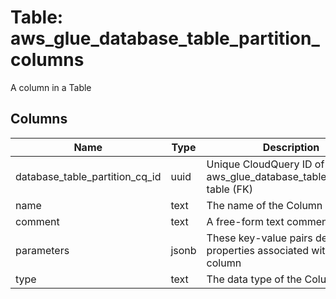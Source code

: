 
# Table: aws_glue_database_table_partition_columns
A column in a Table
## Columns
| Name        | Type           | Description  |
| ------------- | ------------- | -----  |
|database_table_partition_cq_id|uuid|Unique CloudQuery ID of aws_glue_database_table_partitions table (FK)|
|name|text|The name of the Column|
|comment|text|A free-form text comment|
|parameters|jsonb|These key-value pairs define properties associated with the column|
|type|text|The data type of the Column|
